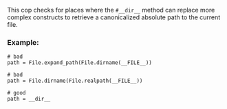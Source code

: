 This cop checks for places where the `#__dir__` method can replace more
complex constructs to retrieve a canonicalized absolute path to the
current file.

### Example:
    # bad
    path = File.expand_path(File.dirname(__FILE__))

    # bad
    path = File.dirname(File.realpath(__FILE__))

    # good
    path = __dir__